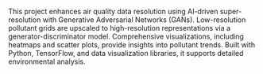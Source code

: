 This project enhances air quality data resolution using AI-driven super-resolution with Generative Adversarial Networks (GANs). Low-resolution pollutant grids are upscaled to high-resolution representations via a generator-discriminator model. Comprehensive visualizations, including heatmaps and scatter plots, provide insights into pollutant trends. Built with Python, TensorFlow, and data visualization libraries, it supports detailed environmental analysis.
